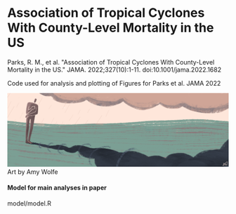 # Association of Tropical Cyclones With County-Level Mortality in the US

Parks, R. M., et al. "Association of Tropical Cyclones With County-Level Mortality in the US." JAMA. 2022;327(10):1-11. doi:10.1001/jama.2022.1682

Code used for analysis and plotting of Figures for Parks et al. JAMA 2022

![image](https://github.com/rmp15/tropical_cyclones_mortality_jama/blob/main/banner/banner.tif)
Art by Amy Wolfe

#### Model for main analyses in paper
model/model.R

